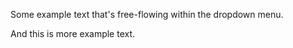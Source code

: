 <BSDropdown Demo="true" Class="p-4 text-muted" style="max-width: 200px;">
    <Content>
        <p>
           Some example text that's free-flowing within the dropdown menu.
         </p>
         <p class="mb-0">
           And this is more example text.
         </p>
    </Content>
</BSDropdown>